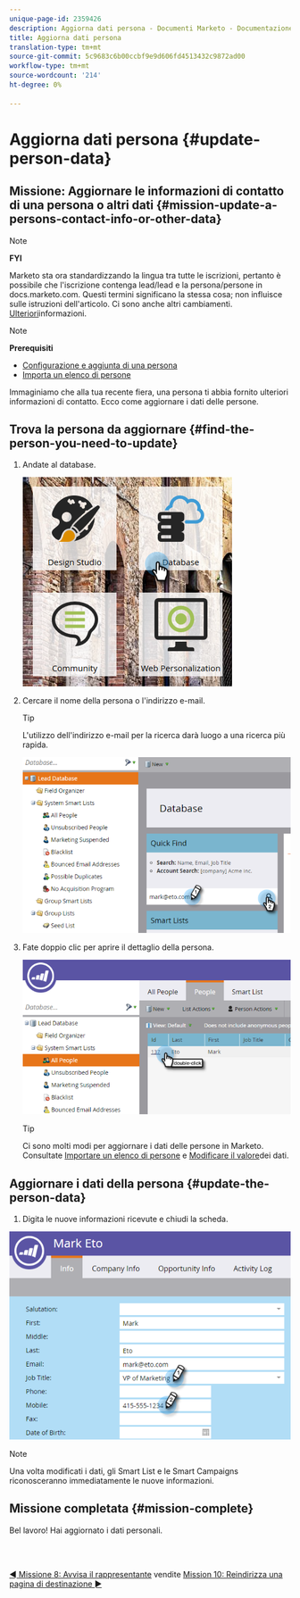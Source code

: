 ```yaml
---
unique-page-id: 2359426
description: Aggiorna dati persona - Documenti Marketo - Documentazione prodotto
title: Aggiorna dati persona
translation-type: tm+mt
source-git-commit: 5c9683c6b00ccbf9e9d606fd4513432c9872ad00
workflow-type: tm+mt
source-wordcount: '214'
ht-degree: 0%

---
```



# Aggiorna dati persona {#update-person-data}

## Missione: Aggiornare le informazioni di contatto di una persona o altri dati {#mission-update-a-persons-contact-info-or-other-data}

>[!NOTE]
>
>**FYI**
>
>Marketo sta ora standardizzando la lingua tra tutte le iscrizioni, pertanto è possibile che l&#39;iscrizione contenga lead/lead e la persona/persone in docs.marketo.com. Questi termini significano la stessa cosa; non influisce sulle istruzioni dell&#39;articolo. Ci sono anche altri cambiamenti. [Ulteriori](http://docs.marketo.com/display/DOCS/Updates+to+Marketo+Terminology)informazioni.

>[!NOTE]
>
>**Prerequisiti**
>
>* [Configurazione e aggiunta di una persona](get-set-up-and-add-a-person.md)
>* [Importa un elenco di persone](import-a-list-of-people.md)

>



Immaginiamo che alla tua recente fiera, una persona ti abbia fornito ulteriori informazioni di contatto. Ecco come aggiornare i dati delle persone.

## Trova la persona da aggiornare {#find-the-person-you-need-to-update}

1. Andate al database.

   ![](assets/db-3.png)

1. Cercare il nome della persona o l&#39;indirizzo e-mail.

   >[!TIP]
   >
   >L&#39;utilizzo dell&#39;indirizzo e-mail per la ricerca darà luogo a una ricerca più rapida.

   ![](assets/two-rubiks.png)

1. Fate doppio clic per aprire il dettaglio della persona.

   ![](assets/three-rubiks.png)

   >[!TIP]
   >
   >Ci sono molti modi per aggiornare i dati delle persone in Marketo. Consultate [Importare un elenco di persone](import-a-list-of-people.md) e [Modificare il valore](../../product-docs/core-marketo-concepts/smart-campaigns/flow-actions/change-data-value.md)dei dati.

## Aggiornare i dati della persona {#update-the-person-data}

1. Digita le nuove informazioni ricevute e chiudi la scheda.

![](assets/four-rubiks.png)

>[!NOTE]
>
>Una volta modificati i dati, gli Smart List e le Smart Campaigns riconosceranno immediatamente le nuove informazioni.

## Missione completata {#mission-complete}

Bel lavoro! Hai aggiornato i dati personali.

<br> 

[◄ Missione 8: Avvisa il rappresentante](alert-the-sales-rep.md) vendite [Mission 10: Reindirizza una pagina di destinazione ►](redirect-a-landing-page.md)